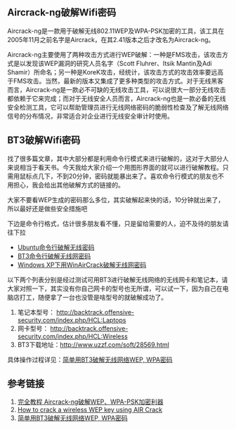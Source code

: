 ## Aircrack-ng破解Wifi密码


Aircrack-ng是一款用于破解无线802.11WEP及WPA-PSK加密的工具，该工具在2005年11月之前名字是Aircrack，在其2.41版本之后才改名为Aircrack-ng。



Aircrack-ng主要使用了两种攻击方式进行WEP破解：一种是FMS攻击，该攻击方式是以发现该WEP漏洞的研究人员名字（Scott Fluhrer、Itsik Mantin及Adi Shamir）所命名；另一种是KoreK攻击，经统计，该攻击方式的攻击效率要远高于FMS攻击。当然，最新的版本又集成了更多种类型的攻击方式。对于无线黑客而言，Aircrack-ng是一款必不可缺的无线攻击工具，可以说很大一部分无线攻击都依赖于它来完成；而对于无线安全人员而言，Aircrack-ng也是一款必备的无线安全检测工具，它可以帮助管理员进行无线网络密码的脆弱性检查及了解无线网络信号的分布情况，非常适合对企业进行无线安全审计时使用。


## BT3破解Wifi密码
找了很多篇文章，其中大部分都是利用命令行模式来进行破解的，这对于大部分人来说相当于看天书。今天我给大家介绍一个用图形界面的就可以进行破解教程。只需用鼠标点几下，不到20分钟，密码就能暴出来了。喜欢命令行模式的朋友也不用担心，我会给出其他破解方式的链接的。



大家不要看WEP生成的密码那么多位，其实破解起来快的话，10分钟就出来了，所以最好还是做些安全措施吧



下边是命令行格式，估计很多朋友看不懂，只是留给需要的人，迫不及待的朋友请往下拉



- [Ubuntu命令行破解无线密码 ](http://security.ctocio.com.cn/tips/108/6477108.shtml)
- [BT3命令行破解无线网密码]( http://www.hackbase.com/tech/2008-10-21/41998.html)
- [Windows XP下用WinAirCrack破解无线网密码]( http://security.ctocio.com.cn/tips/108/6477108.shtml)


以下两个列表分别是经过测试可用BT3进行破解无线网络的无线网卡和笔记本，请大家对照一下，其实没有你自己网卡的型号也无所谓，可以试一下，因为自己在电脑店打工，随便拿了一台也没管是啥型号的就破解成功了。



1. 笔记本型号：  http://backtrack.offensive-security.com/index.php/HCL:Laptops
2. 网卡型号： http://backtrack.offensive-security.com/index.php/HCL:Wireless
3. BT3下载地址：http://www.uzzf.com/soft/28569.html


具体操作过程详见：[简单用BT3破解无线网络WEP, WPA密码](http://www.forece.net/post/339.htm)


## 参考链接


1. [完全教程 Aircrack-ng破解WEP、WPA-PSK加密利器](http://netsecurity.51cto.com/art/201105/264844_all.htm)
2. [How to crack a wireless WEP key using AIR Crack](https://linuxconfig.org/how-to-crack-a-wireless-wep-key-using-air-crack)
3. [简单用BT3破解无线网络WEP, WPA密码](http://www.forece.net/post/339.htm)